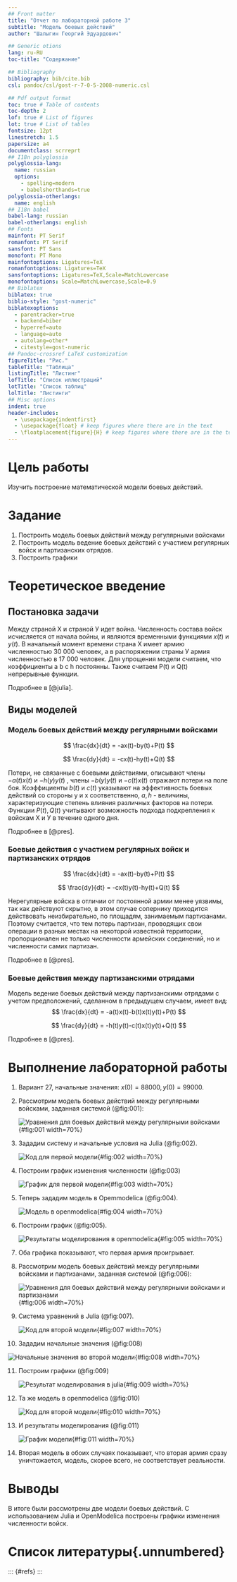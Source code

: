 ```yaml
---
## Front matter
title: "Отчет по лабораторной работе 3"
subtitle: "Модель боевых действий"
author: "Шалыгин Георгий Эдуардович"

## Generic otions
lang: ru-RU
toc-title: "Содержание"

## Bibliography
bibliography: bib/cite.bib
csl: pandoc/csl/gost-r-7-0-5-2008-numeric.csl

## Pdf output format
toc: true # Table of contents
toc-depth: 2
lof: true # List of figures
lot: true # List of tables
fontsize: 12pt
linestretch: 1.5
papersize: a4
documentclass: scrreprt
## I18n polyglossia
polyglossia-lang:
  name: russian
  options:
	- spelling=modern
	- babelshorthands=true
polyglossia-otherlangs:
  name: english
## I18n babel
babel-lang: russian
babel-otherlangs: english
## Fonts
mainfont: PT Serif
romanfont: PT Serif
sansfont: PT Sans
monofont: PT Mono
mainfontoptions: Ligatures=TeX
romanfontoptions: Ligatures=TeX
sansfontoptions: Ligatures=TeX,Scale=MatchLowercase
monofontoptions: Scale=MatchLowercase,Scale=0.9
## Biblatex
biblatex: true
biblio-style: "gost-numeric"
biblatexoptions:
  - parentracker=true
  - backend=biber
  - hyperref=auto
  - language=auto
  - autolang=other*
  - citestyle=gost-numeric
## Pandoc-crossref LaTeX customization
figureTitle: "Рис."
tableTitle: "Таблица"
listingTitle: "Листинг"
lofTitle: "Список иллюстраций"
lotTitle: "Список таблиц"
lolTitle: "Листинги"
## Misc options
indent: true
header-includes:
  - \usepackage{indentfirst}
  - \usepackage{float} # keep figures where there are in the text
  - \floatplacement{figure}{H} # keep figures where there are in the text
---
```


# Цель работы

Изучить построение математической модели боевых действий.

# Задание

1. Построить модель боевых действий между регулярными войсками
2. Построить модель ведение боевых действий с участием регулярных войск и партизанских отрядов. 
3. Построить графики 

# Теоретическое введение

## Постановка задачи

Между страной Х и страной У идет война. Численность состава войск исчисляется от начала войны, и являются временными функциями $x(t)$ и $y(t)$. В начальный момент времени страна Х имеет армию численностью 30 000 человек, а в распоряжении страны У армия численностью в 17 000 человек. Для упрощения модели считаем, что коэффициенты a b c h постоянны. Также считаем P(t) и Q(t) непрерывные функции.

Подробнее в [@julia].

## Виды моделей

### Модель боевых действий между регулярными войсками

$$
\frac{dx}{dt} = -ax(t)-by(t)+P(t)
$$

$$
\frac{dy}{dt} = -cx(t)-hy(t)+Q(t)
$$

Потери, не связанные с боевыми действиями, описывают члены $-a(t)x(t)$ и $-h(y)y(t)$ , члены $-b(y)y(t)$ и $-c(t)x(t)$ отражают потери на поле боя. Коэффициенты $b(t)$ и $c(t)$ указывают на эффективность боевых действий со стороны у и х соответственно, $a , h$ - величины, характеризующие степень влияния различных факторов на потери. Функции $P(t), Q(t)$ учитывают возможность подхода подкрепления к войскам Х и У в течение одного дня.

Подробнее в [@pres].

### Боевые действия с участием регулярных войск и партизанских отрядов

$$
\frac{dx}{dt} = -ax(t)-by(t)+P(t)
$$

$$
\frac{dy}{dt} = -cx(t)y(t)-hy(t)+Q(t)
$$

Нерегулярные войска в отличии от постоянной армии менее уязвимы, так как действуют скрытно, в этом случае сопернику приходится действовать неизбирательно, по площадям, занимаемым партизанами. Поэтому считается, что тем потерь партизан, проводящих свои операции в разных местах на некоторой известной территории, пропорционален не только численности армейских соединений, но и численности самих партизан.

Подробнее в [@pres].

### Боевые действия между партизанскими отрядами 

Модель ведение боевых действий между партизанскими отрядами с учетом предположений, сделанном в предыдущем случаем, имеет вид:
$$
\frac{dx}{dt} = -a(t)x(t)-b(t)x(t)y(t)+P(t)
$$

$$
\frac{dy}{dt} = -h(t)y(t)-c(t)x(t)y(t)+Q(t)
$$

Подробнее в [@pres].

# Выполнение лабораторной работы

1. Вариант 27, начальные значения: $x(0) = 88000, y(0) = 99000$.

2. Рассмотрим модель боевых действий между регулярными войсками, заданная системой (@fig:001):

   ![Уравнения для боевых действий между регулярными войсками](image\eq0.PNG){#fig:001 width=70%}

3. Зададим систему и начальные условия на Julia (@fig:002).

   ![Код для первой модели](image\j01.PNG){#fig:002 width=70%}

4. Построим график изменения численности (@fig:003)

   ![График для первой модели](image\j02.PNG){#fig:003 width=70%}

5. Теперь зададим модель в Opemmodelica (@fig:004).

   ![Модель в openmodelica](image\om1.PNG){#fig:004 width=70%}

6. Построим график (@fig:005).

   ![Результаты моделирования в openmodelica](image\om1g.PNG){#fig:005 width=70%}

7. Оба графика показывают, что первая армия проигрывает.

8. Рассмотрим модель боевых действий между регулярными войсками и партизанами, заданная системой (@fig:006):

   ![Уравнения для боевых действий между регулярными войсками и партизанами](image\eq1.PNG){#fig:006 width=70%}

9. Система уравнений в Julia (@fig:007).

   ![Код для второй модели](image\j1.PNG){#fig:007 width=70%}

10. Зададим начальные значения (@fig:008)

   ![Начальные значения во второй модели](image\j2.PNG){#fig:008 width=70%}

11. Построим графики (@fig:009)

    ![Результат моделирования в julia](image\j3.PNG){#fig:009 width=70%}

12. Та же модель в openmodelica (@fig:010)

    ![Код для второй модели](image\om2.PNG){#fig:010 width=70%}

13. И результаты моделирования (@fig:011)

    ![График модели](image\om2g.PNG){#fig:011 width=70%}

14. Вторая модель в обоих случаях показывает, что вторая армия сразу уничтожается, модель, скорее всего, не соответствует реальности.

# Выводы

В итоге были рассмотрены две модели боевых действий. С использованием Julia и OpenModelica построены графики изменения численности войск.

# Список литературы{.unnumbered}

::: {#refs}
:::
